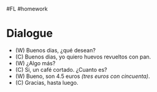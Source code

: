 #FL #homework 

# Dialogue
- (W) Buenos dias, ¿qué desean?
- (C) Buenos dias, yo quiero huevos revueltos con pan.
- (W) ¿Algo más?
- (C) Si, un café cortado. ¿Cuanto es?
- (W) Bueno, son 4.5 euros *(tres euros con cincuenta)*.
- (C) Gracias, hasta luego.
